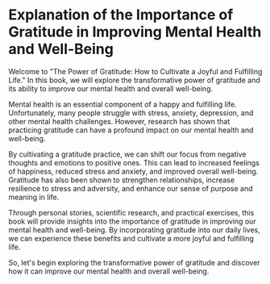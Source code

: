 Explanation of the Importance of Gratitude in Improving Mental Health and Well-Being
==================================================================================================

Welcome to "The Power of Gratitude: How to Cultivate a Joyful and Fulfilling Life." In this book, we will explore the transformative power of gratitude and its ability to improve our mental health and overall well-being.

Mental health is an essential component of a happy and fulfilling life. Unfortunately, many people struggle with stress, anxiety, depression, and other mental health challenges. However, research has shown that practicing gratitude can have a profound impact on our mental health and well-being.

By cultivating a gratitude practice, we can shift our focus from negative thoughts and emotions to positive ones. This can lead to increased feelings of happiness, reduced stress and anxiety, and improved overall well-being. Gratitude has also been shown to strengthen relationships, increase resilience to stress and adversity, and enhance our sense of purpose and meaning in life.

Through personal stories, scientific research, and practical exercises, this book will provide insights into the importance of gratitude in improving our mental health and well-being. By incorporating gratitude into our daily lives, we can experience these benefits and cultivate a more joyful and fulfilling life.

So, let's begin exploring the transformative power of gratitude and discover how it can improve our mental health and overall well-being.

